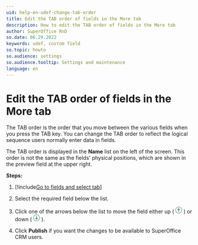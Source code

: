 ```yaml
---
uid: help-en-udef-change-tab-order
title: Edit the TAB order of fields in the More tab
description: How to edit the TAB order of fields in the More tab
author: SuperOffice RnD
so.date: 06.29.2022
keywords: udef, custom field
so.topic: howto
so.audience: settings
so.audience.tooltip: Settings and maintenance
language: en
---
```


# Edit the TAB order of fields in the More tab

The TAB order is the order that you move between the various fields when you press the TAB key. You can change the TAB order to reflect the logical sequence users normally enter data in fields.

The TAB order is displayed in the **Name** list on the left of the screen. This order is not the same as the fields' physical positions, which are shown in the preview field at the upper right.

**Steps:**

1. [!include[Go to fields and select tab](includes/goto-fields.md)]

1. Select the required field below the list.

1. Click one of the arrows below the list to move the field either up ( ![icon][img1] ) or down ( ![icon][img2] ).

1. Click **Publish** if you want the changes to be available to SuperOffice CRM users.

<!-- Referenced links -->

<!-- Referenced images -->
[img1]: ../../../../media/icons/arrow-up.png
[img2]: ../../../../media/icons/arrow-down.png
